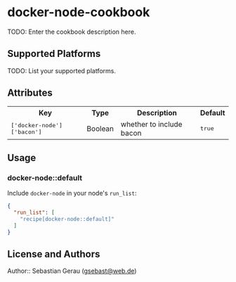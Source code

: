 # docker-node-cookbook

TODO: Enter the cookbook description here.

## Supported Platforms

TODO: List your supported platforms.

## Attributes

<table>
  <tr>
    <th>Key</th>
    <th>Type</th>
    <th>Description</th>
    <th>Default</th>
  </tr>
  <tr>
    <td><tt>['docker-node']['bacon']</tt></td>
    <td>Boolean</td>
    <td>whether to include bacon</td>
    <td><tt>true</tt></td>
  </tr>
</table>

## Usage

### docker-node::default

Include `docker-node` in your node's `run_list`:

```json
{
  "run_list": [
    "recipe[docker-node::default]"
  ]
}
```

## License and Authors

Author:: Sebastian Gerau (<gsebast@web.de>)
